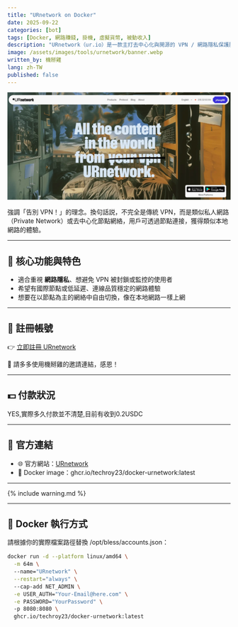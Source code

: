 ```yaml
---
title: "URnetwork on Docker"
date: 2025-09-22
categories: [bot]
tags: [Docker, 網路賺錢, 掛機, 虛擬貨幣, 被動收入]
description: "URnetwork（ur.io）是一款主打去中心化與開源的 VPN / 網路隱私保護服務，致力於讓使用者與節點比率低、連線品質高，打造如本地網路體驗。"
image: /assets/images/tools/urnetwork/banner.webp
written_by: 機掰雞
lang: zh-TW
published: false
---
```


![URnetwork 封面圖](/assets/images/bot/urnetwork/banner.webp)

強調「告別 VPN！」的理念。換句話説，不完全是傳統 VPN，而是類似私人網路（Private Network）或去中心化節點網絡，用戶可透過節點連接，獲得類似本地網路的體驗。

---

## 🧠 核心功能與特色

- 適合重視 **網路隱私**、想避免 VPN 被封鎖或監控的使用者
- 希望有國際節點或低延遲、連線品質穩定的網路體驗
- 想要在以節點為主的網絡中自由切換，像在本地網路一樣上網

---

## 📝 註冊帳號

👉 [立即註冊 URnetwork](https://ur.io/c?bonus=2AV5EX)

🎉 請多多使用機掰雞的邀請連結，感恩！

---
## 💵 付款狀況
 YES,實際多久付款並不清楚,目前有收到0.2USDC

---

## 🔗 官方連結

- 🌐 官方網站：[URnetwork](https://ur.io/)
- 🐳 Docker image：ghcr.io/techroy23/docker-urnetwork:latest  

---

{% include warning.md %}

---

## 🐳 Docker 執行方式
請根據你的實際檔案路徑替換 /opt/bless/accounts.json：

```bash
docker run -d --platform linux/amd64 \
  -m 64m \ 
  --name="URnetwork" \
  --restart="always" \  
  --cap-add NET_ADMIN \
  -e USER_AUTH="Your-Email@here.com" \
  -e PASSWORD="YourPassword" \    
  -p 8080:8080 \
  ghcr.io/techroy23/docker-urnetwork:latest  
```
